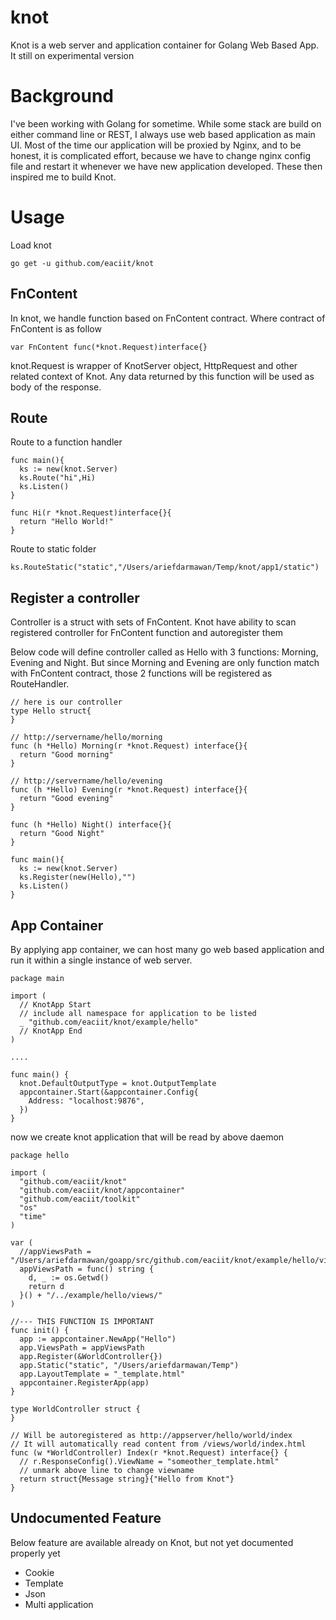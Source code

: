 # knot
Knot is a web server and application container for Golang Web Based App. It still on experimental version

# Background
I've been working with Golang for sometime. While some stack are build on either command line or REST, I always use web based application as main UI. 
Most of the time our application will be proxied by Nginx, and to be honest, it is complicated effort, because we have to change nginx config file and restart it whenever we have new application developed. These then inspired me to build Knot.

# Usage
Load knot
```
go get -u github.com/eaciit/knot
```
## FnContent
In knot, we handle function based on FnContent contract. Where contract of FnContent is as follow
```
var FnContent func(*knot.Request)interface{}
```
knot.Request is wrapper of KnotServer object, HttpRequest and other related context of Knot. Any data returned by this function will be used as body of the response.

## Route 
Route to a function handler
```
func main(){
  ks := new(knot.Server)
  ks.Route("hi",Hi)
  ks.Listen()
}

func Hi(r *knot.Request)interface{}{
  return "Hello World!"
}
```

Route to static folder
```
ks.RouteStatic("static","/Users/ariefdarmawan/Temp/knot/app1/static")
```

## Register a controller
Controller is a struct with sets of FnContent. Knot have ability to scan registered controller for FnContent function and autoregister them

Below code will define controller called as Hello with 3 functions: Morning, Evening and Night. But since Morning and Evening are only function match with FnContent contract, those 2 functions will be registered as RouteHandler.
```
// here is our controller
type Hello struct{
}

// http://servername/hello/morning
func (h *Hello) Morning(r *knot.Request) interface{}{
  return "Good morning"
}

// http://servername/hello/evening
func (h *Hello) Evening(r *knot.Request) interface{}{
  return "Good evening"
}

func (h *Hello) Night() interface{}{
  return "Good Night"
}

func main(){
  ks := new(knot.Server)
  ks.Register(new(Hello),"")
  ks.Listen()
}
```

## App Container
By applying app container, we can host many go web based application and run it within a single instance of web server.

```
package main

import (
  // KnotApp Start
  // include all namespace for application to be listed
  _ "github.com/eaciit/knot/example/hello"
  // KnotApp End
)

....

func main() {
  knot.DefaultOutputType = knot.OutputTemplate
  appcontainer.Start(&appcontainer.Config{
    Address: "localhost:9876",
  })
}
```

now we create knot application that will be read by above daemon
```
package hello

import (
  "github.com/eaciit/knot"
  "github.com/eaciit/knot/appcontainer"
  "github.com/eaciit/toolkit"
  "os"
  "time"
)

var (
  //appViewsPath = "/Users/ariefdarmawan/goapp/src/github.com/eaciit/knot/example/hello/views/"
  appViewsPath = func() string {
    d, _ := os.Getwd()
    return d
  }() + "/../example/hello/views/"
)

//--- THIS FUNCTION IS IMPORTANT
func init() {
  app := appcontainer.NewApp("Hello")
  app.ViewsPath = appViewsPath
  app.Register(&WorldController{})
  app.Static("static", "/Users/ariefdarmawan/Temp")
  app.LayoutTemplate = "_template.html"
  appcontainer.RegisterApp(app)
}

type WorldController struct {
}

// Will be autoregistered as http://appserver/hello/world/index
// It will automatically read content from /views/world/index.html
func (w *WorldController) Index(r *knot.Request) interface{} {
  // r.ResponseConfig().ViewName = "someother_template.html" 
  // unmark above line to change viewname
  return struct{Message string}{"Hello from Knot"} 
}
```

## Undocumented Feature
Below feature are available already on Knot, but not yet documented properly yet

- Cookie
- Template
- Json 
- Multi application

